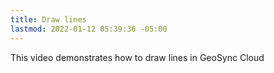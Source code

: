 ```yaml
---
title: Draw lines 
lastmod: 2022-01-12 05:39:36 -05:00
---
```

			
This video demonstrates how to draw lines in GeoSync Cloud      